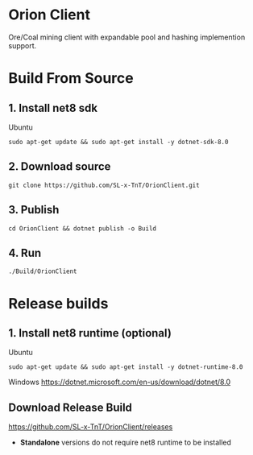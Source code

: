 # Orion Client

Ore/Coal mining client with expandable pool and hashing implemention support.

# Build From Source

## 1. Install net8 sdk 
Ubuntu
```
sudo apt-get update && sudo apt-get install -y dotnet-sdk-8.0
```

## 2. Download source
```
git clone https://github.com/SL-x-TnT/OrionClient.git
```

## 3. Publish
```
cd OrionClient && dotnet publish -o Build
```

## 4. Run
```
./Build/OrionClient
```

# Release builds

## 1. Install net8 runtime (optional)
Ubuntu
```
sudo apt-get update && sudo apt-get install -y dotnet-runtime-8.0
```
Windows
https://dotnet.microsoft.com/en-us/download/dotnet/8.0

## Download Release Build
https://github.com/SL-x-TnT/OrionClient/releases
- **Standalone** versions do not require net8 runtime to be installed
